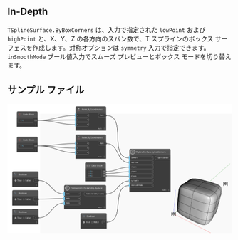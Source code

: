 ## In-Depth
`TSplineSurface.ByBoxCorners` は、入力で指定された `lowPoint` および `highPoint` と、X、Y、Z の各方向のスパン数で、T スプラインのボックス サーフェスを作成します。対称オプションは `symmetry` 入力で指定できます。`inSmoothMode` ブール値入力でスムーズ プレビューとボックス モードを切り替えます。

## サンプル ファイル

![Example](./Autodesk.DesignScript.Geometry.TSpline.TSplineSurface.ByBoxCorners_img.jpg)
